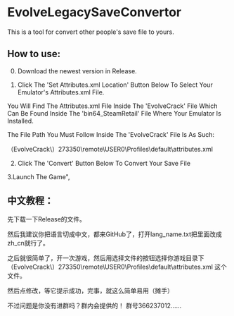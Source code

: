 # EvolveLegacySaveConvertor
This is a tool for convert other people's save file to yours.

## How to use:

0. Download the newest version in Release.

1. Click The 'Set Attributes.xml Location' Button Below To Select Your Emulator's Attributes.xml File. 

You Will Find The Attributes.xml File Inside The 'EvolveCrack' File Which Can Be Found Inside The 'bin64_SteamRetail' File Where Your Emulator Is Installed.

The File Path You Must Follow Inside The 'EvolveCrack' File Is As Such:  

（EvolveCrack\\）273350\\remote\\USER0\\Profiles\\default\\attributes.xml

2. Click The 'Convert' Button Below To Convert Your Save File

3.Launch The Game",

## 中文教程：

先下载一下Release的文件。

然后我建议你把语言切成中文，都来GitHub了，打开lang_name.txt把里面改成zh_cn就行了。

之后就很简单了，开一次游戏，然后用选择文件的按钮选择你游戏目录下（EvolveCrack\\）273350\\remote\\USER0\\Profiles\\default\\attributes.xml 这个文件。

然后点修改，等它提示成功，完事，就这么简单易用（摊手）

不过问题是你没有进群吗？群内会提供的！ 群号366237012……

	

